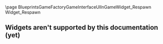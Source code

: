 \page BlueprintsGameFactoryGameInterfaceUIInGameWidget_Respawn Widget_Respawn
## Widgets aren't supported by this documentation (yet)
